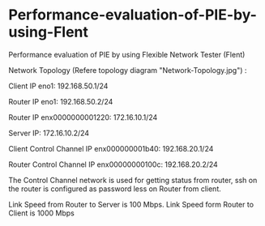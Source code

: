 # Performance-evaluation-of-PIE-by-using-Flent
Performance evaluation of PIE by using Flexible Network  Tester (Flent)

Network Topology (Refere topology diagram "Network-Topology.jpg") :

Client IP eno1: 192.168.50.1/24

Router IP eno1: 192.168.50.2/24

Router IP enx0000000001220: 172.16.10.1/24

Server IP: 172.16.10.2/24

Client Control Channel IP enx000000001b40: 192.168.20.1/24

Router Control Channel IP enx00000000100c: 192.168.20.2/24

The Control Channel network is used for getting status from router, ssh on the router is configured as password less on Router from client.

Link Speed from Router to Server is 100 Mbps. Link Speed form Router to Client is 1000 Mbps


